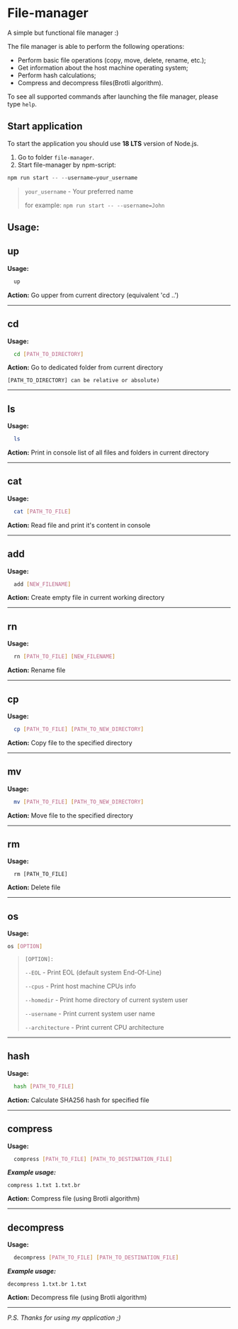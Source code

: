 # File-manager

A simple but functional file manager :)

The file manager is able to perform the following operations:

- Perform basic file operations (copy, move, delete, rename, etc.);
- Get information about the host machine operating system;
- Perform hash calculations;
- Compress and decompress files(Brotli algorithm).

To see all supported commands after launching the file manager, please type `help`.

## Start application

To start the application you should use **18 LTS** version of Node.js.

1. Go to folder `file-manager`.
2. Start file-manager by npm-script:
```javascript
npm run start -- --username=your_username
```

  > `your_username` - Your preferred name
  >
  > for example:
  >`npm run start -- --username=John`

## Usage:

## **up**

**Usage:**

```bash
  up
```
**Action:** Go upper from current directory (equivalent 'cd ..')

---
## **cd**
**Usage:**

```bash
  cd [PATH_TO_DIRECTORY]
```
**Action:** Go to dedicated folder from current directory

    [PATH_TO_DIRECTORY] can be relative or absolute)

---
## **ls**
**Usage:**

```bash
  ls
```
**Action:** Print in console list of all files and folders in current directory

---
## **cat**
**Usage:**

```bash
  cat [PATH_TO_FILE]
```
**Action:** Read file and print it's content in console

---
## **add**
**Usage:**

```bash
  add [NEW_FILENAME]
```
**Action:** Create empty file in current working directory

---
## **rn**
**Usage:**

```bash
  rn [PATH_TO_FILE] [NEW_FILENAME]
```
**Action:** Rename file

---
## **cp**
**Usage:**

```bash
  cp [PATH_TO_FILE] [PATH_TO_NEW_DIRECTORY]
```
**Action:** Copy file to the specified directory

---
## **mv**
**Usage:**

```bash
  mv [PATH_TO_FILE] [PATH_TO_NEW_DIRECTORY]
```
**Action:** Move file to the specified directory

---
## **rm**
**Usage:**

```
  rm [PATH_TO_FILE]
```
**Action:** Delete file

---
## **os**
**Usage:**

```bash
os [OPTION]
```

> `[OPTION]:`
>
>    `--EOL`          - Print EOL (default system End-Of-Line)
>
>    `--cpus`         - Print host machine CPUs info
>
>    `--homedir`      - Print home directory of current system user
>
>    `--username`     - Print current system user name
>
>    `--architecture` - Print current CPU architecture

---
## **hash**
**Usage:**

```bash
  hash [PATH_TO_FILE]
```

**Action:** Calculate SHA256 hash for specified file

---
## **compress**
**Usage:**

```bash
  compress [PATH_TO_FILE] [PATH_TO_DESTINATION_FILE]   
```
***Example usage:***
```
compress 1.txt 1.txt.br
```

**Action:** Compress file (using Brotli algorithm)

---
## **decompress**
**Usage:**

```bash
  decompress [PATH_TO_FILE] [PATH_TO_DESTINATION_FILE]
```
***Example usage:***
```
decompress 1.txt.br 1.txt
```

**Action:** Decompress file (using Brotli algorithm)

---
*P.S. Thanks for using my application ;)*

